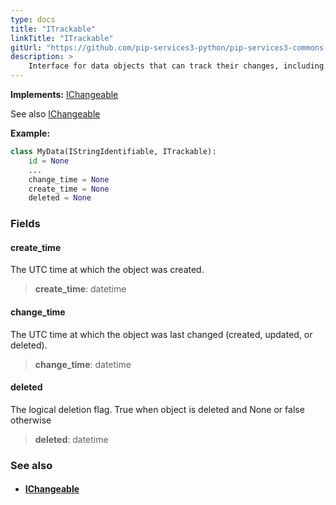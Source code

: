```yaml
---
type: docs
title: "ITrackable"
linkTitle: "ITrackable"
gitUrl: "https://github.com/pip-services3-python/pip-services3-commons-python"
description: > 
    Interface for data objects that can track their changes, including logical deletion.
---
```


**Implements:** [IChangeable](../ichangeable)

See also [IChangeable](../ichangeable)

**Example:**
```python
class MyData(IStringIdentifiable, ITrackable):
    id = None
    ...
    change_time = None
    create_time = None
    deleted = None
```

### Fields

<span class="hide-title-link">

#### create_time
The UTC time at which the object was created.
> **create_time**: datetime

#### change_time
The UTC time at which the object was last changed (created, updated, or deleted).
> **change_time**: datetime

#### deleted
The logical deletion flag. True when object is deleted and None or false otherwise
> **deleted**: datetime

</span>


### See also
- #### [IChangeable](../ichangeable)